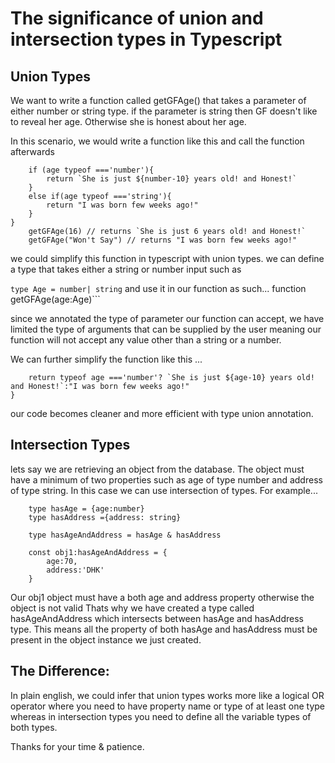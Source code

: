 # The significance of union and intersection types in Typescript


## Union Types
We want to write a function called getGFAge() that takes a parameter of either number or string type. 
if the parameter is string then GF doesn't like to reveal her age. Otherwise she is honest about her age.

In this scenario, we would write a function like this and call the function afterwards 

``` function getGFAge(age){
    if (age typeof ==='number'){
        return `She is just ${number-10} years old! and Honest!`
    }
    else if(age typeof ==='string'){
        return "I was born few weeks ago!"
    }
} 
    getGFAge(16) // returns `She is just 6 years old! and Honest!`
    getGFAge("Won't Say") // returns "I was born few weeks ago!"
```

we could simplify this function in typescript with union types. we can define a type that 
takes either a string or number input such as 

``` type Age = number| string ```
and use it in our function as such...
    function getGFAge(age:Age)```

since we annotated the type of parameter our function can accept, we have limited the type of arguments that can be supplied by the user meaning our function will not accept any value other than a string or a number.

We can further simplify the function like this ...

``` function getGFAge(age:Age) :Age{
    return typeof age ==='number'? `She is just ${age-10} years old! and Honest!`:"I was born few weeks ago!"
} 
```

our code becomes cleaner and more efficient with type union annotation. 

## Intersection Types

lets say we are retrieving an object from the database. The object must have a minimum of two properties such as
age of type number and address of type string. In this case we can use intersection of types. For example...

```
    type hasAge = {age:number}
    type hasAddress ={address: string}

    type hasAgeAndAddress = hasAge & hasAddress

    const obj1:hasAgeAndAddress = {
        age:70,
        address:'DHK'
    }
```
Our  obj1 object must have a both age and address property otherwise the object is not valid
Thats why we have created a type called hasAgeAndAddress which intersects between hasAge and hasAddress type. This means all
the property of both hasAge and hasAddress must be present in the object instance we just created.

## The Difference:
In plain english, we could infer that union types works more like a logical OR operator where
you need to have property name or type of at least one type whereas in intersection types you need to define all the variable types of both types. 

Thanks for your time & patience.
